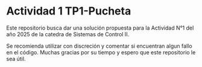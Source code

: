 # Actividad 1 TP1-Pucheta
Este repositorio busca dar una solución propuesta para la Actividad N°1 del año 2025 de la catedra de Sistemas de Control II.

Se recomienda utilizar con discreción y comentar si encuentran algun fallo en el código. Muchas gracias por su tiempo y espero que este repositorio le sea útil.
